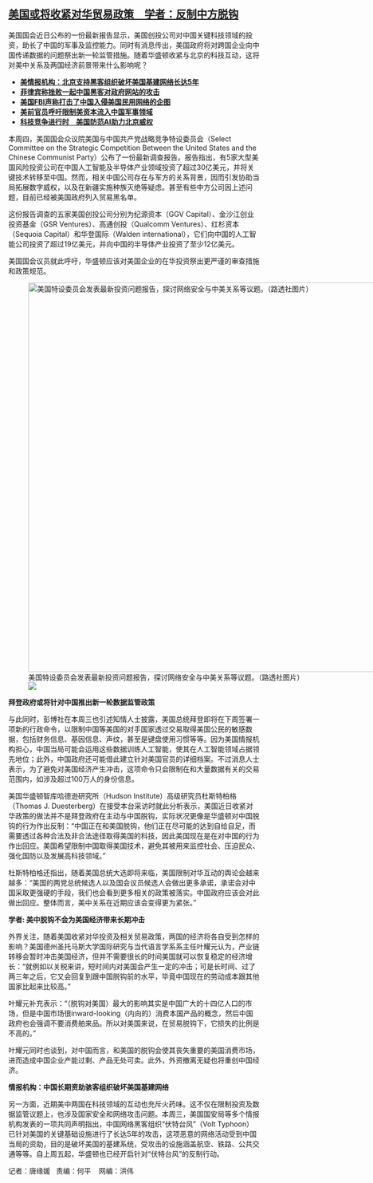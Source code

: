 <!--1707510660000-->
[美国或将收紧对华贸易政策　学者：反制中方脱钩](https://www.rfa.org/mandarin/yataibaodao/junshiwaijiao/tj-02092024133743.html)
------

<p><span class="result-title"><span style="font-weight: 400;">美国国会近日公布的一份最新报告显示，美国创投公司对中国关键科技领域的投资，助长了中国的军事及监控能力。同时有消息传出，美国政府将对跨国企业向中国传递数据的问题祭出新一轮监管措施。随着华盛顿收紧与北京的科技互动，这将对美中关系及两国经济前景带来什么影响呢？</span> </span></p><ul><li style="font-weight: 400;"><strong><a href="https://www.rfa.org/mandarin/Xinwen/6-02072024152524.html">美情报机构：北京支持黑客组织破坏美国基建网络长达5年</a></strong></li><li style="font-weight: 400;"><strong><a href="https://www.rfa.org/mandarin/Xinwen/4-02052024111934.html">菲律宾称挫败一起中国黑客对政府网站的攻击</a></strong></li><li style="font-weight: 400;"><a href="https://www.rfa.org/mandarin/Xinwen/4-02012024112414.html"><strong>美国FBI声称打击了中国入侵美国民用网络的企图</strong></a></li><li><a href="https://www.rfa.org/mandarin/yataibaodao/junshiwaijiao/jw-01172024102105.html"><strong>美前官员呼吁限制美资本流入中国军事领域</strong></a></li><li><strong><a href="https://www.rfa.org/mandarin/yataibaodao/junshiwaijiao/jw-10192023094348.html">科技竞争进行时　美国防范AI助力北京威权</a></strong></li></ul><p><span style="font-weight: 400;">本周四，美国国会众议院美国与中国共产党战略竞争特设委员会（Select Committee on the Strategic Competition Between the United States and the Chinese Communist Party）公布了一份最新调查报告。报告指出，有5家大型美国风险投资公司在中国人工智能及半导体产业领域投资了超过30亿美元，并将关键技术转移至中国。然而，相关中国公司存在与军方的关系背景，因而引发协助当局拓展数字威权，以及在新疆实施种族灭绝等疑虑。甚至有些中方公司因上述问题，目前已经被美国政府列入贸易黑名单。</span></p><p><span style="font-weight: 400;">这份报告调查的五家美国创投公司分别为纪源资本（GGV Capital）、金沙江创业投资基金（GSR Ventures）、高通创投（Qualcomm Ventures）、红杉资本（Sequoia Capital）和华登国际（Walden international），它们向中国的人工智能公司投资了超过19亿美元，并向中国的半导体产业投资了至少12亿美元。</span></p><p><span style="font-weight: 400;">美国国会议员就此呼吁，华盛顿应该对美国企业的在华投资祭出更严谨的审查措施和政策规范。</span></p><p><span style="font-weight: 400;"><figure class="image-richtext image-inline captioned" style="width:1200px;"><img alt="美国特设委员会发表最新投资问题报告，探讨网络安全与中美关系等议题。（路透社图片）" height="781" src="https://www.rfa.org/mandarin/yataibaodao/junshiwaijiao/tj-02092024133743.html/2002-07-13t000000z_398416348_rp3driaanjaa_rtrmadp_3_tech-censhorship.jpg/@@images/7cbaaeb0-0f0d-4bc9-9242-cfd7abc72bc2.jpeg" title="2002-07-13T000000Z_398416348_RP3DRIAANJAA_RTRMADP_3_TECH-CENSHORSHIP.JPG" width="1200"/><figcaption class="image-caption">美国特设委员会发表最新投资问题报告，探讨网络安全与中美关系等议题。（路透社图片）</figcaption><small></small><div id="zoomattribute"><a data-caption="美国特设委员会发表最新投资问题报告，探讨网络安全与中美关系等议题。（路透社图片）" data-fancybox="" href="https://www.rfa.org/mandarin/yataibaodao/junshiwaijiao/tj-02092024133743.html/2002-07-13t000000z_398416348_rp3driaanjaa_rtrmadp_3_tech-censhorship.jpg" id="single_image" title="美国特设委员会发表最新投资问题报告，探讨网络安全与中美关系等议题。（路透社图片）"><img src="/++plone++rfa-resources/img/icon-zoom.png"/></a></div></figure></span></p><p><b>拜登政府或将针对中国推出新一轮数据监管政策</b></p><p><span style="font-weight: 400;">与此同时，彭博社在本周三也引述知情人士披露，美国总统拜登即将在下周签署一项新的行政命令，以限制中国等美国的对手国家透过交易取得美国公民的敏感数据，包括财务信息、基因信息、声纹，甚至是键盘使用习惯等等。因为美国情报机构担心，中国当局可能会运用这些数据训练人工智能，使其在人工智能领域占据领先地位；此外，中国政府还可能借此建立针对美国官员的详细档案。不过消息人士表示，为了避免对美国经济产生冲击，这项命令只会限制在和大量数据有关的交易范围内，如涉及超过100万人的身份信息。</span></p><p><span style="font-weight: 400;">美国华盛顿智库哈德逊研究所（Hudson Institute）高级研究员杜斯特柏格（Thomas J. Duesterberg）在接受本台采访时就此分析表示，美国近日收紧对华政策的做法并不是拜登政府在主动与中国脱钩，实际状况更像是华盛顿对中国脱钩的行为作出反制：“</span><span style="font-weight: 400;">中国正在和美国脱钩，他们正在尽可能的达到自给自足，而需要透过各种合法及非合法途径取得美国的科技，因此美国现在是在对中国的行为作出回应。</span><span style="font-weight: 400;">美国希望限制中国取得美国技术，避免其被用来监控社会、压迫民众、强化国防以及发展高科技领域。”</span></p><p><span style="font-weight: 400;">杜斯特柏格还指出，随着美国总统大选即将来临，美国限制对华互动的舆论会越来越多：“</span><span style="font-weight: 400;">美国的两党总统候选人以及国会议员候选人会做出更多承诺，承诺会对中国采取更强硬的手段，我们也会看到更多相关的政策被落实。中国政府应该会对此做出回应。整体而言，美中关系在近期应该会变得更为紧张。”</span></p><p><b>学者: 美中脱钩不会为美国经济带来长期冲击</b></p><p><span style="font-weight: 400;">外界关注，随着美国收紧对华投资及相关贸易政策，两国的经济将各自受到怎样的影响？美国德州圣托马斯大学国际研究与当代语言学系系主任叶耀元认为，产业链转移会暂时冲击美国经济，但并不需要很长的时间美国就可以恢复稳定的经济增长：“就例如以关税来讲，短时间内对美国会产生一定的冲击；可是长时间、过了两三年之后，它又会回复到跟中国脱钩前的水平，毕竟中国现在的劳动成本跟其他国家比起来比较高。”</span></p><p><span style="font-weight: 400;">叶耀元补充表示：“（脱钩对美国）最大的影响其实是中国广大的十四亿人口的市场，但是中国市场很inward-looking（内向的）消费本国产品的概念，然后中国政府也会强调不要消费舶来品。所以对美国来说，在贸易脱钩下，它损失的比例是不高的。”</span></p><p><span style="font-weight: 400;">叶耀元同时也谈到，对中国而言，和美国的脱钩会使其丧失重要的美国消费市场，进而造成中国企业产能过剩、产品无处可卖。此外，外资撤离无疑也将重创中国经济。</span></p><p><b>情报机构：中国长期资助骇客组织破坏美国基建网络</b></p><p><span style="font-weight: 400;">另一方面，近期美中两国在科技领域的互动也充斥火药味。这不仅在限制投资及数据监管议题上，也涉及国家安全和网络攻击问题。本周三，美国国安局等多个情报机构发表的一项共同声明指出，中国网络黑客组织“伏特台风”（Volt Typhoon）已针对美国的关键基础设施进行了长达5年的攻击，这项恶意的网络活动受到中国当局的资助，目的是破坏美国的基建系统，受攻击的设施涵盖航空、铁路、公共交通等等。自上周五起，华盛顿也已经开启针对“伏特台风”的反制行动。</span></p><p><span style="font-weight: 400;">记者：唐缘媛   责编：何平    网编：洪伟</span></p>
